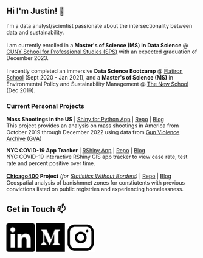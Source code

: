 ## Hi I'm Justin! 👋

<!--
**justinm0rgan/justinm0rgan** is a ✨ _special_ ✨ repository because its `README.md` (this file) appears on your GitHub profile.

Here are some ideas to get you started:

- 🔭 I’m currently working on ...
- 🌱 I’m currently learning ...
- 👯 I’m looking to collaborate on ...
- 🤔 I’m looking for help with ...
- 💬 Ask me about ...
- 📫 How to reach me: ...
- 😄 Pronouns: ...
- ⚡ Fun fact: ...
-->

I'm a data analyst/scientist passionate about the intersectionality between data and sustainability.
<br>
<br>
I am currently enrolled in a <b>Master's of Science (MS) in Data Science</b> @ <a href="https://sps.cuny.edu/academics/graduate/master-science-data-science-ms">CUNY School for Professional Studies (SPS)</a> with an expected graduation of December 2023.
<br>
<br>
I recently completed an immersive <b>Data Science Bootcamp</b> @ <a href="https://flatironschool.com/career-courses/data-science-bootcamp">Flatiron School</a> (Sept 2020 - Jan 2021),
and a <b>Master's of Science (MS)</b> in Environmental Policy and Sustainability Management @ <a href="https://www.newschool.edu/milano/environmental-policy-sustainability-management-ms/">The New School</a> (Dec 2019).

### Current Personal Projects
<b>Mass Shootings in the US</b> | <a href="https://justinm0rgan.shinyapps.io/gun-violence-mass-shooting-us/">Shiny for Python App</a> | <a href="https://github.com/justinm0rgan/gun-violence">Repo</a> | <a href="https://medium.com/@justinmorganwilliams/shiny-for-python-choropleth-map-b750a880ef0a">Blog</a>
 <br>
This project provides an analysis on mass shootings in America from October 2019 through December 2022 using data from <a href="https://www.gunviolencearchive.org/">Gun Violence Archive (GVA)</a>

<b>NYC COVID-19 App Tracker</b> | <a href="https://justinm0rgan.shinyapps.io/nyc_covid_tracker_app/">RShiny App</a> | <a href="https://github.com/justinm0rgan/nyc_covid_tracker">Repo</a> | <a href="https://medium.com/@justinmorganwilliams/nyc-covid-19-gis-app-tracker-bacb83b8f26d">Blog</a>
<br>
NYC COVID-19 interactive RShiny GIS app tracker to view case rate, test rate and percent positive over time. 
<br>
<br>
<b><a href="http://www.chicago400.net/">Chicago400</a> Project</b> <i>(for <a href="https://swb.wildapricot.org/">Statistics Without Borders</a>)</i>
| <a href="https://github.com/justinm0rgan/chicago400">Repo</a> | <a href="https://medium.com/@justinmorganwilliams/gis-project-with-geopandas-56a83aa89dbc">Blog</a>
<br>
Geospatial analysis of banishmnet zones for constiutents with previous convictions listed on public registries and experiencing homelessness.
 
## Get in Touch 📫 
<a href="https://www.linkedin.com/in/justin-williams-322987a5/">
    <img alt="LinkedIn" src="./images/linkedin.svg" width=75></a>
<a href ="https://justinmorganwilliams.medium.com/">
    <img alt="Medium" src="./images/medium.svg" width=75></a>
<a href ="https://www.instagram.com/sustainablemorgan/?hl=en">
    <img alt="Instagram" src="./images/ig.png" width=75></a>
